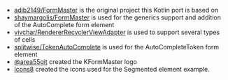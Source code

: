 * [adib2149/FormMaster](https://github.com/adib2149/FormMaster) is the original project this Kotlin port is based on
* [shaymargolis/FormMaster](https://github.com/shaymargolis/FormMaster) is used for the generics support and addition of the AutoComplete form element
* [vivchar/RendererRecyclerViewAdapter](https://github.com/vivchar/RendererRecyclerViewAdapter) is used to support several types of cells
* [splitwise/TokenAutoComplete](https://github.com/splitwise/TokenAutoComplete) is used for the AutoCompleteToken form element
* [@area55git](https://github.com/area55git) created the KFormMaster logo
* [Icons8](https://icons8.com) created the icons used for the Segmented element example.